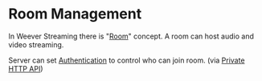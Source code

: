 # Room Management

In Weever Streaming there is "[Room](../concepts/room.md)" concept.
A room can host audio and video streaming.

Server can set [Authentication](../concepts/authentication.md) to control who can join room.
(via [Private HTTP API](./private-http-api.md))
